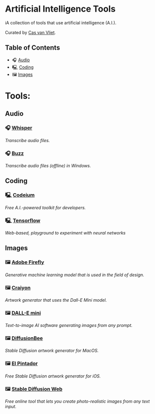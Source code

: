 # Artificial Intelligence Tools

ℹA collection of tools that use artificial intelligence (A.I.).

Curated by [Cas van Vliet](https://casvanvliet.substack.com).

## Table of Contents

- 🎧 [Audio](#audio)
- 🖳 [Coding](#coding)
- 🖼 [Images](#images)

# Tools:

## Audio

### 🎧 [Whisper](https://replicate.com/openai/whisper)

*Transcribe audio files.*

### 🎧 [Buzz](https://github.com/chidiwilliams/buzz/releases)

*Transcribe audio files (offline) in Windows.*

## Coding

### 🖳 [Codeium](https://codeium.com/)

*Free A.I.-powered toolkit for developers.*

### 🖳 [Tensorflow](https://playground.tensorflow.org/)

*Web-based, playground to experiment with neural networks*

## Images

### 🖼 [Adobe Firefly](https://www.adobe.com/sensei/generative-ai/firefly.html)

*Generative machine learning model that is used in the field of design.*

### 🖼 [Craiyon](https://www.craiyon.com/)

*Artwork generator that uses the Dall-E Mini model.*

### 🖼 [DALL-E mini](https://dallemini.com/)

*Text-to-image AI software generating images from any prompt.*

### 🖼 [DiffusionBee](https://diffusionbee.com/)

*Stable Diffusion artwork generator for MacOS.*

### 🖼 [El Pintador](https://apps.apple.com/us/app/el-pintador/)

*Free Stable Diffusion artwork generator for iOS.*

### 🖼 [Stable Diffusion Web](https://stablediffusionweb.com/)

*Free online tool that lets you create photo-realistic images from any text input.*
